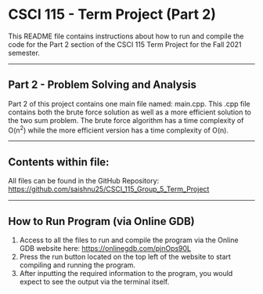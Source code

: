 # CSCI 115 - Term Project (Part 2)

This README file contains instructions about how to run and compile the code for the Part 2 section of the CSCI 115 Term Project for the Fall 2021 semester.

---

## Part 2 - Problem Solving and Analysis
Part 2 of this project contains one main file named: main.cpp. This .cpp file contains both the brute force solution as well as a more efficient solution to the two sum problem. The brute force algorithm has a time complexity of O(n<sup>2</sup>) while the more efficient version has a time complexity of O(n).

---

## Contents within file:
All files can be found in the GitHub Repository: https://github.com/saishnu25/CSCI_115_Group_5_Term_Project

---

## How to Run Program (via Online GDB)

1. Access to all the files to run and compile the program via the Online GDB website here: https://onlinegdb.com/pjnOps90L
2. Press the run button located on the top left of the website to start compiling and running the program.
3. After inputting the required information to the program, you would expect to see the output via the terminal itself.